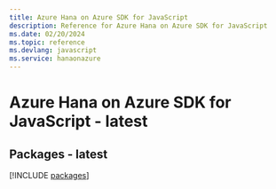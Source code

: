 ```yaml
---
title: Azure Hana on Azure SDK for JavaScript
description: Reference for Azure Hana on Azure SDK for JavaScript
ms.date: 02/20/2024
ms.topic: reference
ms.devlang: javascript
ms.service: hanaonazure
---
```

# Azure Hana on Azure SDK for JavaScript - latest
## Packages - latest
[!INCLUDE [packages](hana-on-azure-index.md)]
